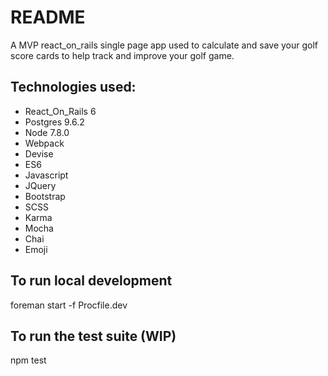# README

A MVP react_on_rails single page app used to calculate and save your golf score cards to help track and improve your golf game.

## Technologies used:
* React_On_Rails 6
* Postgres 9.6.2
* Node 7.8.0
* Webpack
* Devise
* ES6
* Javascript
* JQuery
* Bootstrap
* SCSS
* Karma
* Mocha
* Chai
* Emoji

## To run local development
foreman start -f Procfile.dev

## To run the test suite (WIP)
npm test
